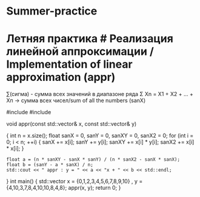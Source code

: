 # Summer-practice
# Летняя практика # Реализация линейной аппроксимации / Implementation of linear approximation (appr) 
∑(сигма) - сумма всех значений в диапазоне ряда	Σ Xn = X1 + X2 + ... + Xп -> сумма всех чисел/sum of all the numbers (sanX) 

#include <iostream> 
#include <vector> 

void appr(const std::vector<float>& x, const std::vector<float>& y) 

{ 
    int n = x.size(); 
    float sanX = 0, sanY = 0, sanXY = 0, sanX2 = 0; 
    for (int i = 0; i < n; ++i) 
    { 
        sanX += x[i]; 
        sanY += y[i]; 
        sanXY += x[i] * y[i]; 
        sanX2 += x[i] * x[i]; 
    } 
    
    float a = (n * sanXY - sanX * sanY) / (n * sanX2 - sanX * sanX); 
    float b = (sanY - a * sanX) / n; 
    std::cout << " appr : y = " << a << "x + " << b << std::endl; 
} 
int main() 
{ 
    std::vector<float> x = {0,1,2,3,4,5,6,7,8,9,10} , y = {4,10,3,7,8,4,10,10,8,4,8}; 
    appr(x, y); 
    return 0; 
}
